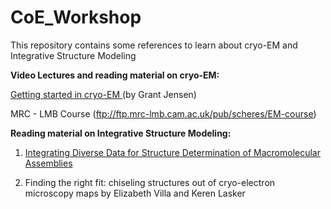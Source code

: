 # CoE_Workshop

This repository contains some references to learn about cryo-EM and Integrative Structure Modeling

<b> Video Lectures and reading material on cryo-EM: </b>

<a href="https://www.coursera.org/learn/cryo-em"> Getting started in cryo-EM </a> (by Grant Jensen) 

MRC - LMB Course (ftp://ftp.mrc-lmb.cam.ac.uk/pub/scheres/EM-course)

<b> Reading material on Integrative Structure Modeling: </b>

1) <a href="http://salilab.org/pdf/Alber_AnnuRevBiochem_2008.pdf"> Integrating Diverse Data for Structure Determination of Macromolecular Assemblies </a>

2) Finding the right fit: chiseling structures out of cryo-electron microscopy maps by Elizabeth Villa and Keren Lasker

